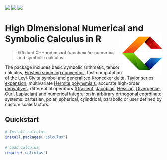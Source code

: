 [![](https://www.r-pkg.org/badges/version/calculus)](https://cloud.r-project.org/package=calculus) 
[![](https://www.r-pkg.org/badges/last-release/calculus)](https://cloud.r-project.org/package=calculus) 
[![](https://cranlogs.r-pkg.org/badges/grand-total/calculus)](https://cloud.r-project.org/package=calculus)

# High Dimensional Numerical and Symbolic Calculus in R <img src="man/figures/logo.png" width="128" align="right" style="background-color:white" />

> Efficient C++ optimized functions for numerical and symbolic calculus. 

The package includes basic symbolic arithmetic, tensor calculus, [Einstein summing convention](reference/einstein.html), fast computation of the [Levi-Civita symbol](reference/levicivita.html) and [generalized Kronecker delta](reference/kronecker.html), [Taylor series expansion](reference/taylor.html), multivariate [Hermite polynomials](reference/hermite.html), accurate high-order [derivatives](reference/derivative.html), differential operators ([Gradient](reference/gradient.html), [Jacobian](reference/gradient.html), [Hessian](reference/hessian.html), [Divergence](reference/divergence.html), [Curl](reference/curl.html), [Laplacian](reference/laplacian.html)) and numerical [integration](reference/integral.html) in arbitrary orthogonal coordinate systems: cartesian, polar, spherical, cylindrical, parabolic or user defined by custom scale factors.

## Quickstart

```R
# Install calculus
install.packages('calculus')

# Load calculus
require('calculus')
```
